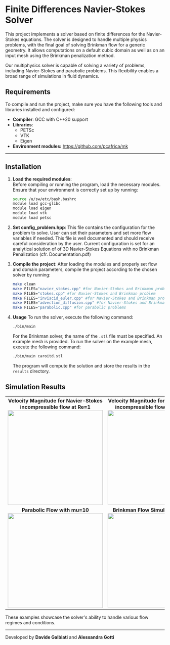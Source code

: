 # Finite Differences Navier-Stokes Solver

This project implements a solver based on finite differences for the Navier-Stokes equations. The solver is designed to handle multiple physics problems, with the final goal of solving Brinkman flow for a generic geometry. It allows computations on a default cubic domain as well as on an input mesh using the Brinkman penalization method.

Our multiphysics solver is capable of solving a variety of problems, including Navier-Stokes and parabolic problems. This flexibility enables a broad range of simulations in fluid dynamics.

## **Requirements**

To compile and run the project, make sure you have the following tools and libraries installed and configured:

- **Compiler**: GCC with C++20 support
- **Libraries**:
  - PETSc
  - VTK
  - Eigen
- **Environment modules:** https://github.com/pcafrica/mk

---

## **Installation**

1. **Load the required modules**:  
   Before compiling or running the program, load the necessary modules. Ensure that your environment is correctly set up by running:
   ```bash
   source /u/sw/etc/bash.bashrc
   module load gcc-glibc
   module load eigen
   module load vtk
   module load petsc
   ```
   
2. **Set config_problem.hpp**: This file contains the configuration for the problem to solve. User can set their parameters and set more flow variables if needed. This file is well documented and should receive careful consideration by the user. Current configuration is set for an analytical solution of of 3D Navier-Stokes Equations with no Brinkman Penalization (cfr. Documentation.pdf)



3. **Compile the project**:
    After loading the modules and properly set flow and domain parameters, compile the project according to the chosen solver by running:
    ```bash
    make clean
    make FILES="navier_stokes.cpp" #for Navier-Stokes and Brinkman problem
    make FILES="stokes.cpp" #for Navier-Stokes and Brinkman problem
    make FILES="inviscid_euler.cpp" #for Navier-Stokes and Brinkman problem
    make FILES="advection_diffusion.cpp" #for Navier-Stokes and Brinkman problem
    make FILES="parabolic.cpp" #for parabolic problems

    ```

4. **Usage**
    To run the solver, execute the following command:
    ```bash
    ./bin/main
    ```
    For the Brinkman solver, the name of the `.stl` file must be specified. An example mesh is provided. To run the solver on the example mesh, execute the following command:
    ```bash
    ./bin/main caroitd.stl
    ```
    The program will compute the solution and store the results in the `results` directory.

## Simulation Results

<table>
  <tr>
    <td align="center">
      <strong>Velocity Magnitude for Navier-Stokes incompressible flow at Re=1</strong><br>
      <img src="https://raw.githubusercontent.com/galbiatidavide/Finite-Differences-Navier-Stokes/main/graphic_examples/magnitude_Re_1.gif" width="300">
    </td>
    <td align="center">
      <strong>Velocity Magnitude for Navier-Stokes incompressible flow at Re=2000</strong><br>
      <img src="https://raw.githubusercontent.com/galbiatidavide/Finite-Differences-Navier-Stokes/main/graphic_examples/magnitude_Re_2000.gif" width="300">
    </td>
  </tr>
  <tr>
    <td align="center">
      <strong>Parabolic Flow with mu=10</strong><br>
      <img src="https://raw.githubusercontent.com/galbiatidavide/Finite-Differences-Navier-Stokes/main/graphic_examples/parabolic_mu_10.gif" width="300">
    </td>
    <td align="center">
      <strong>Brinkman Flow Simulation Re=200</strong><br>
      <img src="https://raw.githubusercontent.com/galbiatidavide/Finite-Differences-Navier-Stokes/main/graphic_examples/brinkman_Re_200_dt_1e-3.gif" width="300">
    </td>
  </tr>
</table>

These examples showcase the solver's ability to handle various flow regimes and conditions.

---

Developed by **Davide Galbiati** and **Alessandra Gotti**

